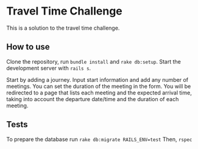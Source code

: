 # Travel Time Challenge

This is a solution to the travel time challenge.

## How to use

Clone the repository, run `bundle install` and `rake db:setup`. Start the development server with `rails s`.

Start by adding a journey. Input start information and add any number of meetings. You can set the duration of the meeting in the form. You will be redirected to a page that lists each meeting and the expected arrival time, taking into account the departure date/time and the duration of each meeting.

## Tests

To prepare the database run `rake db:migrate RAILS_ENV=test`
Then, `rspec` 